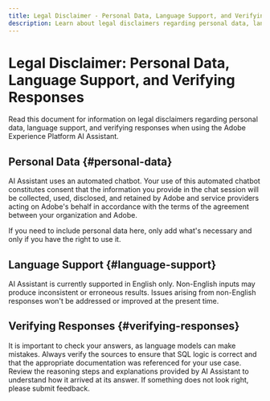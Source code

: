 ```yaml
---
title: Legal Disclaimer - Personal Data, Language Support, and Verifying Responses
description: Learn about legal disclaimers regarding personal data, language support, and verifying responses when using AI Assistant.
---
```

# Legal Disclaimer: Personal Data, Language Support, and Verifying Responses

Read this document for information on legal disclaimers regarding personal data, language support, and verifying responses when using the Adobe Experience Platform AI Assistant.

## Personal Data {#personal-data}

AI Assistant uses an automated chatbot. Your use of this automated chatbot constitutes consent that the information you provide in the chat session will be collected, used, disclosed, and retained by Adobe and service providers acting on Adobe's behalf in accordance with the terms of the agreement between your organization and Adobe.

If you need to include personal data here, only add what's necessary and only if you have the right to use it.

## Language Support {#language-support}

AI Assistant is currently supported in English only. Non-English inputs may produce inconsistent or erroneous results. Issues arising from non-English responses won't be addressed or improved at the present time.

## Verifying Responses {#verifying-responses}

It is important to check your answers, as language models can make mistakes. Always verify the sources to ensure that SQL logic is correct and that the appropriate documentation was referenced for your use case. Review the reasoning steps and explanations provided by AI Assistant to understand how it arrived at its answer. If something does not look right, please submit feedback.

